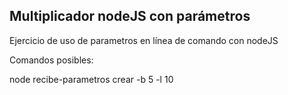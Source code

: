 ## Multiplicador nodeJS con parámetros

Ejercicio de uso de parametros en línea de comando con nodeJS

Comandos posibles:

node recibe-parametros crear -b 5 -l 10